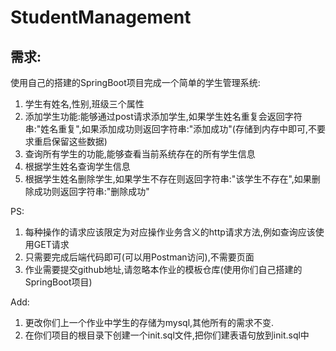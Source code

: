 # StudentManagement
## 需求:
使用自己的搭建的SpringBoot项目完成一个简单的学生管理系统:
1. 学生有姓名,性别,班级三个属性
2. 添加学生功能:能够通过post请求添加学生,如果学生姓名重复会返回字符串:"姓名重复",如果添加成功则返回字符串:"添加成功"(存储到内存中即可,不要求重启保留这些数据)
3. 查询所有学生的功能,能够查看当前系统存在的所有学生信息
4. 根据学生姓名查询学生信息
5. 根据学生姓名删除学生,如果学生不存在则返回字符串:"该学生不存在",如果删除成功则返回字符串:"删除成功"    

PS:
1. 每种操作的请求应该限定为对应操作业务含义的http请求方法,例如查询应该使用GET请求
2. 只需要完成后端代码即可(可以用Postman访问),不需要页面
3. 作业需要提交github地址,请忽略本作业的模板仓库(使用你们自己搭建的SpringBoot项目)     

Add:
1. 更改你们上一个作业中学生的存储为mysql,其他所有的需求不变. 
2. 在你们项目的根目录下创建一个init.sql文件,把你们建表语句放到init.sql中